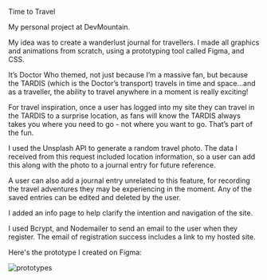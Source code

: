 Time to Travel

My personal project at DevMountain.

My idea was to create a wanderlust journal for travellers. 
I made all graphics and animations from scratch, using a prototyping tool called Figma, and CSS.

It’s Doctor Who themed, not just because I’m a massive fan, but because the TARDIS (which is the Doctor’s transport) travels in time and space…and as a traveller, the ability to travel anywhere in a moment is really exciting! 

For travel inspiration, once a user has logged into my site they can travel in the TARDIS to a surprise location, as fans will know the TARDIS always takes you where you need to go - not where you want to go. That’s part of the fun.

I used the Unsplash API to generate a random travel photo. The data I received from this request included location information, so a user can add this along with the photo to a journal entry for future reference. 

A user can also add a journal entry unrelated to this feature, for recording the travel adventures they may be experiencing in the moment. Any of the saved entries can be edited and deleted by the user.

I added an info page to help clarify the intention and navigation of the site. 

I used Bcrypt, and Nodemailer to send an email to the user when they register. The email of registration success includes a link to my hosted site.

Here's the prototype I created on Figma:

![prototypes](https://user-images.githubusercontent.com/29001520/47278100-6b27c280-d583-11e8-8511-e75aa4bb2140.jpeg)
